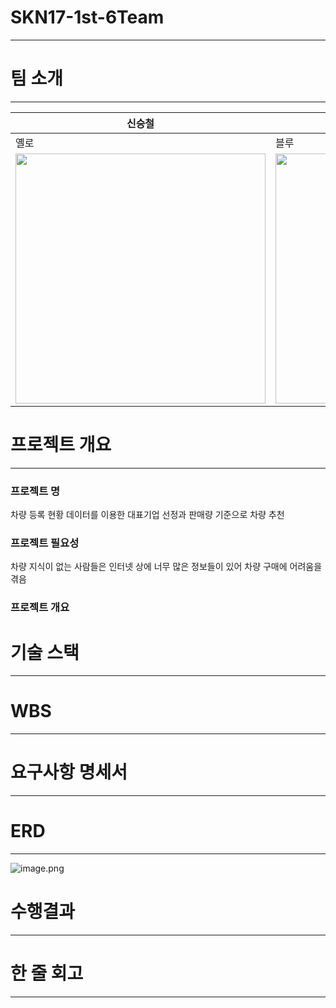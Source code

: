 # SKN17-1st-6Team

---

# 팀 소개

---

| 신승철 | 김주영 | 양송이 | 김수현 | 맹지수 |
| --- | --- | --- | --- | --- |
| 옐로 | 블루 | 레드 | 핑크 | 그린 |
| <img height=400 width=400 src=https://github.com/user-attachments/assets/6b5dc0be-1185-4e62-9217-21903cf5f18a> | <img height=400 width=400 src=https://github.com/user-attachments/assets/2e0f6a76-8aaf-4d2c-bb09-9dd9ebe7fe2c> | <img height=400 width=400 src=https://github.com/user-attachments/assets/bde15f88-13a6-48a2-9564-9b8bac02114b> | <img height=400 width=400 src=https://github.com/user-attachments/assets/4ef9341c-3e0b-4980-8195-d3aeec930dfe> | <img height=400 width=400 src=https://github.com/user-attachments/assets/94222fba-384e-4b42-8713-7b4eabf3aa33> |

# 프로젝트 개요

---

### 프로젝트 명

차량 등록 현황 데이터를 이용한 대표기업 선정과 판매량 기준으로 차량 추천

### 프로젝트 필요성

차량 지식이 없는 사람들은 인터넷 상에 너무 많은 정보들이 있어 차량 구매에 어려움을 겪음

### 프로젝트 개요

# 기술 스택

---

# WBS

---

# 요구사항 명세서

---

# ERD

---

![image.png](attachment:d43475c8-bdfe-4ffa-b25a-e2b7b97b492d:image.png)

# 수행결과

---

# 한 줄 회고

---
